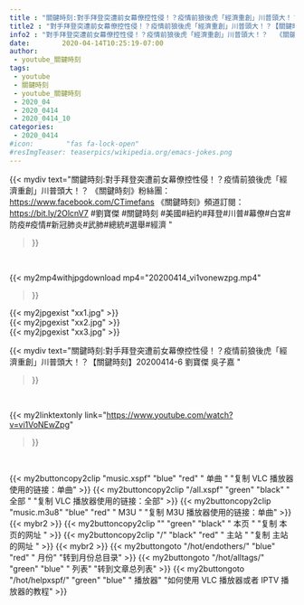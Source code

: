 ```yaml
---
title : "關鍵時刻:對手拜登突遭前女幕僚控性侵！？疫情前狼後虎「經濟重創」川普頭大！？【關鍵時刻】20200414-6 劉寶傑 吳子嘉 "
title2 : "對手拜登突遭前女幕僚控性侵！？疫情前狼後虎「經濟重創」川普頭大！？【關鍵時刻】20200414-6 劉寶傑 吳子嘉 "
info2 : "對手拜登突遭前女幕僚控性侵！？疫情前狼後虎「經濟重創」川普頭大！？  《關鍵時刻》粉絲團：https://www.facebook.com/CTimefans 《關鍵時刻》頻道訂閱：https://bit.ly/2OlcnV7  #劉寶傑 #關鍵時刻 #美國#紐約#拜登#川普#幕僚#白宮#防疫#疫情#新冠肺炎#武肺#總統#選舉#經濟 "
date:        2020-04-14T10:25:19-07:00
author:
 - youtube_關鍵時刻
tags:
 - youtube
 - 關鍵時刻
 - youtube_關鍵時刻
 - 2020_04
 - 2020_0414
 - 2020_0414_10
categories:
 - 2020_0414
#icon:        "fas fa-lock-open"
#resImgTeaser: teaserpics/wikipedia.org/emacs-jokes.png
---
```


{{< mydiv text="關鍵時刻:對手拜登突遭前女幕僚控性侵！？疫情前狼後虎「經濟重創」川普頭大！？  《關鍵時刻》粉絲團：https://www.facebook.com/CTimefans 《關鍵時刻》頻道訂閱：https://bit.ly/2OlcnV7  #劉寶傑 #關鍵時刻 #美國#紐約#拜登#川普#幕僚#白宮#防疫#疫情#新冠肺炎#武肺#總統#選舉#經濟 "
>}}
<br>


{{< my2mp4withjpgdownload mp4="20200414_vi1vonewzpg.mp4"
>}}

{{< my2jpgexist "xx1.jpg" >}}<br>
{{< my2jpgexist "xx2.jpg" >}}<br>
{{< my2jpgexist "xx3.jpg" >}}<br>



{{< mydiv text="關鍵時刻:對手拜登突遭前女幕僚控性侵！？疫情前狼後虎「經濟重創」川普頭大！？【關鍵時刻】20200414-6 劉寶傑 吳子嘉 "
>}}
<br>

{{< my2linktextonly link="https://www.youtube.com/watch?v=vi1VoNEwZpg"
>}}


<br>

{{< my2buttoncopy2clip "music.xspf"        "blue"   "red"    " 单曲 "  "复制 VLC 播放器使用的链接：单曲" >}} {{< my2buttoncopy2clip "/all.xspf"         "green"  "black"  " 全部 "  "复制 VLC 播放器使用的链接：全部" >}} {{< my2buttoncopy2clip "music.m3u8"        "blue"   "red"    " M3U  "    "复制 M3U 播放器使用的链接：单曲" >}} {{< mybr2 >}} {{< my2buttoncopy2clip ""                  "green"  "black"  " 本页 "    "复制 本页的网址 " >}} {{< my2buttoncopy2clip "/"                 "black"  "red"    " 主站 "    "复制 主站的网址 " >}} {{< mybr2 >}} {{< my2buttongoto      "/hot/endothers/"   "blue"   "red"    " 月份"   "转到月份总目录" >}} {{< my2buttongoto      "/hot/alltags/"     "green"  "blue"   " 列表"   "转到文章总列表" >}} {{< my2buttongoto      "/hot/helpxspf/"    "green"  "blue"   " 播放器" "如何使用 VLC 播放器或者 IPTV 播放器的教程" >}} 
